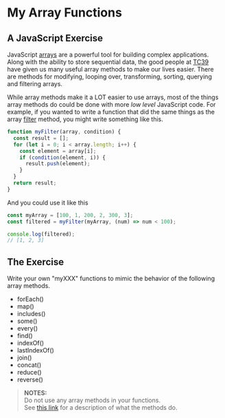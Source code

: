 # My Array Functions

## A JavaScript Exercise

JavaScript [arrays](https://developer.mozilla.org/en-US/docs/Web/JavaScript/Reference/Global_Objects/Array) are a powerful tool for building complex applications. Along with the ability to store sequential data, the good people at [TC39](https://tc39.es/) have given us many useful array methods to make our lives easier. There are methods for modifying, looping over, transforming, sorting, querying and filtering arrays.

While array methods make it a LOT easier to use arrays, most of the things array methods do could be done with more _low level_ JavaScript code. For example, if you wanted to write a function that did the same things as the array [filter](https://developer.mozilla.org/en-US/docs/Web/JavaScript/Reference/Global_Objects/Array/filter) method, you might write something like this.

```js
function myFilter(array, condition) {
  const result = [];
  for (let i = 0; i < array.length; i++) {
    const element = array[i];
    if (condition(element, i)) {
      result.push(element);
    }
  }
  return result;
}
```

And you could use it like this

```js
const myArray = [100, 1, 200, 2, 300, 3];
const filtered = myFilter(myArray, (num) => num < 100);

console.log(filtered);
// [1, 2, 3]
```

## The Exercise

Write your own "myXXX" functions to mimic the behavior of the following array methods.

* forEach()
* map()
* includes()
* some()
* every()
* find()
* indexOf()
* lastIndexOf()
* join()
* concat()
* reduce()
* reverse()

> **NOTES:** <br/>
> Do not use any array methods in your functions.<br/>
> See [this link](https://developer.mozilla.org/en-US/docs/Web/JavaScript/Reference/Global_Objects/Array) for a description of what the methods do.
